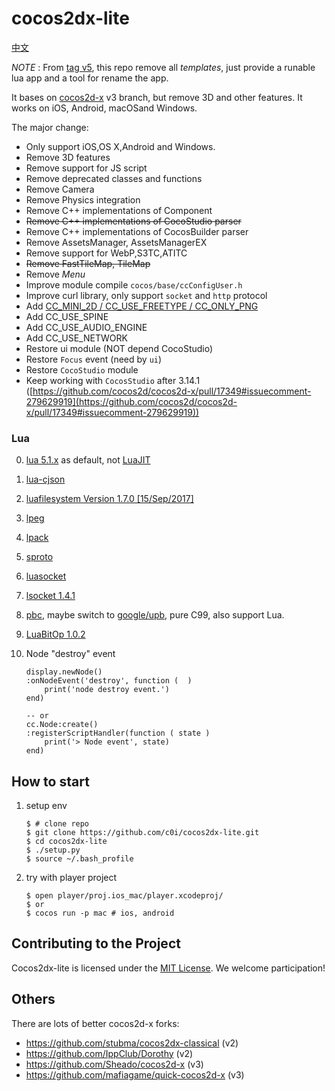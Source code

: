
cocos2dx-lite
=========

[中文](https://github.com/c0i/cocos2dx-lite/blob/master/README_zh.md)

*NOTE* : From [tag v5](https://github.com/c0i/cocos2dx-lite/tree/v5), this repo remove all *templates*, just provide a runable lua app and a tool for rename the app.

It bases on [cocos2d-x](https://github.com/cocos2d/cocos2d-x) v3 branch, but remove 3D and other features.
It works on iOS, Android, macOSand Windows.

The major change:

- Only support iOS,OS X,Android and Windows.
- Remove 3D features
- Remove support for JS script
- Remove deprecated classes and functions
- Remove Camera
- Remove Physics integration
- Remove C++ implementations of Component
- ~~Remove C++ implementations of CocoStudio parser~~
- Remove C++ implementations of CocosBuilder parser
- Remove AssetsManager, AssetsManagerEX
- Remove support for WebP,S3TC,ATITC
- ~~Remove FastTileMap, TileMap~~
- Remove *Menu*
- Improve module compile `cocos/base/ccConfigUser.h`
- Improve curl library, only support `socket` and `http` protocol
- Add [CC_MINI_2D / CC_USE_FREETYPE / CC_ONLY_PNG](https://github.com/c0i/cocos2dx-lite/blob/master/cocos/base/ccConfigUser.h)
- Add CC_USE_SPINE
- Add CC_USE_AUDIO_ENGINE
- Add CC_USE_NETWORK
- Restore ui module (NOT depend CocoStudio)
- Restore `Focus` event (need by `ui`)
- Restore `CocoStudio` module
- Keep working with `CocosStudio` after 3.14.1 ([https://github.com/cocos2d/cocos2d-x/pull/17349#issuecomment-279629919](https://github.com/cocos2d/cocos2d-x/pull/17349#issuecomment-279629919))


### Lua

0.  [lua 5.1.x](https://www.lua.org/) as default, not [LuaJIT](http://luajit.org/)

1.  [lua-cjson](https://github.com/mpx/lua-cjson)

2.  [luafilesystem Version 1.7.0 [15/Sep/2017]](https://github.com/keplerproject/luafilesystem)

3.  [lpeg](http://www.inf.puc-rio.br/~roberto/lpeg/)

4.  [lpack](https://github.com/LuaDist/lpack)

4.  [sproto](https://github.com/cloudwu/sproto)

5.  [luasocket](https://github.com/diegonehab/luasocket)

6.  [lsocket 1.4.1](http://tset.de/lsocket/index.html)

7.  [pbc](https://github.com/cloudwu/pbc), maybe switch to [google/upb](https://github.com/google/upb), pure C99, also support Lua.

8.  [LuaBitOp 1.0.2](http://bitop.luajit.org/)

9.  Node "destroy" event

    ```
    display.newNode()
    :onNodeEvent('destroy', function (  )
        print('node destroy event.')
    end)

    -- or
    cc.Node:create()
    :registerScriptHandler(function ( state )
        print('> Node event', state)
    end)
    ```


## How to start

1. setup env

    ```
    $ # clone repo
    $ git clone https://github.com/c0i/cocos2dx-lite.git
    $ cd cocos2dx-lite
    $ ./setup.py
    $ source ~/.bash_profile
    ```

2. try with player project

    ```
    $ open player/proj.ios_mac/player.xcodeproj/
    $ or
    $ cocos run -p mac # ios, android
    ```

## Contributing to the Project

Cocos2dx-lite is licensed under the [MIT License](https://opensource.org/licenses/MIT). We welcome participation!

## Others

There are lots of better cocos2d-x forks:

- https://github.com/stubma/cocos2dx-classical (v2)
- https://github.com/IppClub/Dorothy (v2)
- https://github.com/Sheado/cocos2d-x (v3)
- https://github.com/mafiagame/quick-cocos2d-x (v3)
